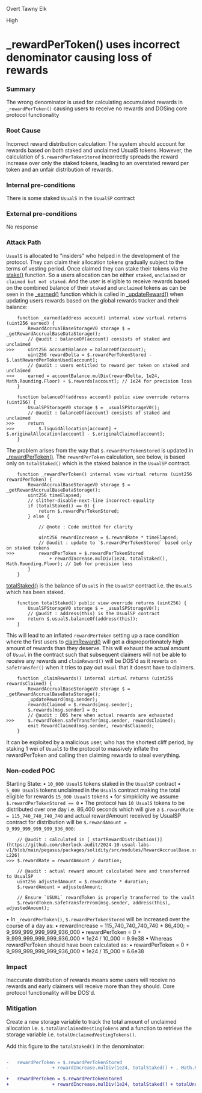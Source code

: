 Overt Tawny Elk

High

# _rewardPerToken() uses incorrect denominator causing loss of rewards

### Summary
The wrong denominator is used for calculating accumulated rewards in `_rewardPerToken()` causing users to receive no rewards and DOSing core protocol functionality

### Root Cause
Incorrect reward distribution calculation: The system should account for rewards based on both staked and unclaimed UsualS tokens. However, the calculation of `$.rewardPerTokenStored` incorrectly spreads the reward increase over only the staked tokens, leading to an overstated reward per token and an unfair distribution of rewards.

### Internal pre-conditions
There is some staked `UsualS` in the `UsualSP` contract

### External pre-conditions
No response

### Attack Path
`UsualS` is allocated to "insiders" who helped in the development of the protocol. They can claim their allocation tokens gradually subject to the terms of vesting period.
Once claimed they can stake their tokens via the [stake()](https://github.com/sherlock-audit/2024-10-usual-labs-v1/blob/main/pegasus/packages/solidity/src/token/UsualSP.sol#L260-L276) function.
So a users allocation can be either `staked`, `unclaimed` or `claimed but not staked`. And the user is eligible to receive rewards based on the combined balance of their `staked` and `unclaimed` tokens as can be seen in the [_earned()](https://github.com/sherlock-audit/2024-10-usual-labs-v1/blob/main/pegasus/packages/solidity/src/modules/RewardAccrualBase.sol#L134-L139) function which is called in [_updateReward()](https://github.com/sherlock-audit/2024-10-usual-labs-v1/blob/main/pegasus/packages/solidity/src/modules/RewardAccrualBase.sol#L158-L166) when updating users rewards based on the global rewards tracker and their balance:

```solidity
    function _earned(address account) internal view virtual returns (uint256 earned) {
        RewardAccrualBaseStorageV0 storage $ = _getRewardAccrualBaseDataStorage();
        // @audit : balanceOf(account) consists of staked and unclaimed
>>>     uint256 accountBalance = balanceOf(account);
        uint256 rewardDelta = $.rewardPerTokenStored - $.lastRewardPerTokenUsed[account];
        // @audit : users entitled to reward per token on staked and unclaimed
>>>     earned = accountBalance.mulDiv(rewardDelta, 1e24, Math.Rounding.Floor) + $.rewards[account]; // 1e24 for precision loss
    }

    function balanceOf(address account) public view override returns (uint256) {
        UsualSPStorageV0 storage $ = _usualSPStorageV0();
        // @audit : balanceOf(account) consists of staked and unclaimed
>>>     return
>>>         $.liquidAllocation[account] + $.originalAllocation[account] - $.originalClaimed[account];
    }

```

The problem arises from the way that `$.rewardPerTokenStored` is updated in [_rewardPerToken()](https://github.com/sherlock-audit/2024-10-usual-labs-v1/blob/main/pegasus/packages/solidity/src/modules/RewardAccrualBase.sol#L106-L127). The `rewardPerToken` calculation, see below, is based only on `totalStaked()` which is the staked balance in the `UsualSP` contract.

```solidity
    function _rewardPerToken() internal view virtual returns (uint256 rewardPerToken) {
        RewardAccrualBaseStorageV0 storage $ = _getRewardAccrualBaseDataStorage();
        uint256 timeElapsed;
        // slither-disable-next-line incorrect-equality
        if (totalStaked() == 0) {
            return $.rewardPerTokenStored;
        } else {

            // @note : Code omitted for clarity

            uint256 rewardIncrease = $.rewardRate * timeElapsed;
            // @audit : update to `$.rewardPerTokenStored` based only on staked tokens
>>>         rewardPerToken = $.rewardPerTokenStored
                + rewardIncrease.mulDiv(1e24, totalStaked(), Math.Rounding.Floor); // 1e6 for precision loss
        }
    }
```

[totalStaked()](https://github.com/sherlock-audit/2024-10-usual-labs-v1/blob/main/pegasus/packages/solidity/src/token/UsualSP.sol#L449-L452) is the balance of `UsualS` in the `UsualSP` contract i.e. the `UsualS` which has been staked.

```solidity
    function totalStaked() public view override returns (uint256) {
        UsualSPStorageV0 storage $ = _usualSPStorageV0();
        // @audit : address(this) is the UsualSP contract
>>>     return $.usualS.balanceOf(address(this));
    }
```

This will lead to an inflated `rewardPerToken` setting up a race condition where the first users to [claimReward()](https://github.com/sherlock-audit/2024-10-usual-labs-v1/blob/main/pegasus/packages/solidity/src/token/UsualSP.sol#L312-L320) will get a disproportionately high amount of rewards than they deserve. This will exhaust the actual amount of `Usual` in the contract such that subsequent claimers will not be able to receive any rewards and `claimReward()` will be DOS'd as it reverts on `safeTransfer()` when it tries to pay out `Usual` that it doesnt have to claimers.

```solidity
    function _claimRewards() internal virtual returns (uint256 rewardsClaimed) {
        RewardAccrualBaseStorageV0 storage $ = _getRewardAccrualBaseDataStorage();
        _updateReward(msg.sender);
        rewardsClaimed = $.rewards[msg.sender];
        $.rewards[msg.sender] = 0;
        // @audit : DOS here when actual rewards are exhausted
>>>     $.rewardToken.safeTransfer(msg.sender, rewardsClaimed);
        emit RewardClaimed(msg.sender, rewardsClaimed);
    }
```

It can be exploited by a malicious user, who has the shortest cliff period, by staking 1 wei of `UsualS` to the protocol to massively inflate the rewardPerToken and calling then claiming rewards to steal everything.

### Non-coded POC
Starting State:
• `10_000 UsualS` tokens staked in the `UsualSP` contract
• ` 5_000 UsualS` tokens unclaimed in the `UsualS` contract making the total eligible for rewards `15_000 UsualS` tokens
• for simpklicity we assume `$.rewardPerTokenStored == 0`
• The protocol has `10 UsualS` tokens to be distributed over one day i.e. 86,400 seconds which will give a `$.rewardRate = 115_740_740_740_740` and actual rewardAmount received by UsualSP contract for distribution will be `$.rewardAmount = 9_999_999_999_999_936_000`:

```solidity
    // @audit : calculated in [_startRewardDistribution()](https://github.com/sherlock-audit/2024-10-usual-labs-v1/blob/main/pegasus/packages/solidity/src/modules/RewardAccrualBase.sol#L184-L226)
>>> $.rewardRate = rewardAmount / duration;

    // @audit : actual reward amount calculated here and transferred to UsualSP
    uint256 adjustedAmount = $.rewardRate * duration;
    $.rewardAmount = adjustedAmount;

    // Ensure `USUAL` rewardToken is properly transferred to the vault
    $.rewardToken.safeTransferFrom(msg.sender, address(this), adjustedAmount);
```

• In `_rewardPerToken()`, `$.rewardPerTokenStored` will be increased over the course of a day as:
    • rewardIncrease = 115_740_740_740_740 * 86_400;
                     = 9_999_999_999_999_936_000
    • rewardPerToken = 0 + 9_999_999_999_999_936_000 * 1e24 / 10_000
                     = 9.9e38
• Whereas rewardPerToken should have been calculated as:
    • rewardPerToken = 0 + 9_999_999_999_999_936_000 * 1e24 / 15_000
                     = 6.6e38

### Impact
Inaccurate distribution of rewards means some users will receive no rewards and early claimers will receive more than they should.
Core protocol functionality will be DOS'd.

### Mitigation
Create a new storage variable to track the total amount of unclaimed allocation i.e. `$.totalUnclaimedVestingTokens` and a function to retrieve the storage variable i.e. `totalUnclaimedVestingTokens()`. 

Add this figure to the `totalStaked()` in the denominator:

```diff

-   rewardPerToken = $.rewardPerTokenStored
-                + rewardIncrease.mulDiv(1e24, totalStaked() + , Math.Rounding.Floor);

+   rewardPerToken = $.rewardPerTokenStored
+                + rewardIncrease.mulDiv(1e24, totalStaked() + totalUnclaimedVestingTokens(), Math.Rounding.Floor);

```